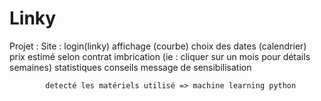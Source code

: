 # Linky
Projet :
    Site :
        login(linky)
        affichage (courbe)
            choix des dates (calendrier)
            prix estimé selon contrat
            imbrication (ie : cliquer sur un mois pour détails semaines)
            statistiques
            conseils
            message de sensibilisation

            detecté les matériels utilisé => machine learning python
